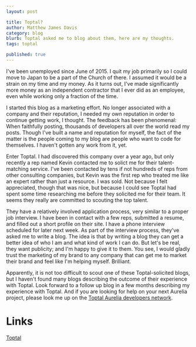 ```yaml
---
layout: post

title: Toptal?
author: Matthew James Davis
category: blog
blurb: Toptal asked me to blog about them, here are my thoughts.
tags: toptal

published: true
---
```

I've been unemployed since June of 2015. I quit my job primarily so I could move to Japan to be a part of the Church of there. I assumed it would be a strain on my time and my money. As it turns out, I've made significantly more money as an independent contractor that I ever did as an employee, even while working only a fraction of the time. 

I started this blog as a marketing effort. No longer associated with a company and their reputation, I needed my own reputation in order to continue getting work, I thought. The feedback has been phenomenal: When faithfully posting, thousands of developers all over the world read my posts. Though I've built a name and reputation for myself, the fact of the matter is the people coming to my blog are people who want to code for themselves. I haven't gotten any work from it, yet.

Enter Toptal. I had discovered this company over a year ago, but only recently a rep named Kevin contacted me to solict me for their talent-matching service. I've been contacted by tens if not hundreds of reps from other consulting companies, but Kevin was the first rep who treated me like an expert rather than just a resource. I was sold. Not because I felt appreciated, though that was nice, but because I could see Toptal had spent some time researching me before they solicited me for their team. It seems they really are committed to scouting the top talent.

They have a relatively involved application process, very similar to a proper job interview. I have been in contact with a few reps, submitted a resume, and filled out a short profile on their site. I have a phone interview scheduled for later next week. As part of the interview process, they've asked me to write a blog. The idea is that by writing a blog they can get a better idea of who I am and what kind of work I can do. But let's be real, they want publicity; and I'm happy to give it to them. You see, I would gladly trust the marketing of my brand to any company that can get me to market their brand and feel like I'm helping myself. Brilliant.

Apparently, it is not too difficult to scout one of these Toptal-solicited blogs, but I haven't found many blogs describing the outcome of their experience with Toptal. Look forward to a follow up blog in a few months describing my experience with Toptal. And if you are looking for help on your next Aurelia project, please look me up on the [Toptal Aurelia developers network](https://www.toptal.com/aurelia).

# Links

[Toptal](https://www.toptal.com/aurelia)